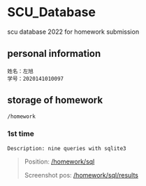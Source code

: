 # SCU_Database
scu database 2022 for homework submission

## personal information
```
姓名：左旭
学号：2020141010097
```
## storage of homework
```
/homework
```
### 1st time
```
Description: nine queries with sqlite3
```
>Position: [/homework/sql](https://github.com/zuoxu0924/SCU_Database/tree/main/homework/sql) 
>
>Screenshot pos: [/homework/sql/results](https://github.com/zuoxu0924/SCU_Database/tree/main/homework/sql/results)
